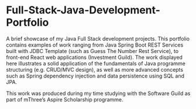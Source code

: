 # Full-Stack-Java-Development-Portfolio
A brief showcase of my Java Full Stack development projects. This portfolio contains examples of work ranging from Java Spring Boot REST Services built with JDBC Template (such as Guess The Number Rest Service), to front-end React web applications (Investment Guild). The work displayed here illustrates a solid application of the fundamentals of Java programme structuring (e.g. CRUD/MVC design), as well as more advanced concepts such as Spring dependency injection and data persistence using SQL and JPA.

This work was produced during my time studying with the Software Guild as part of mThree’s Aspire Scholarship programme.
